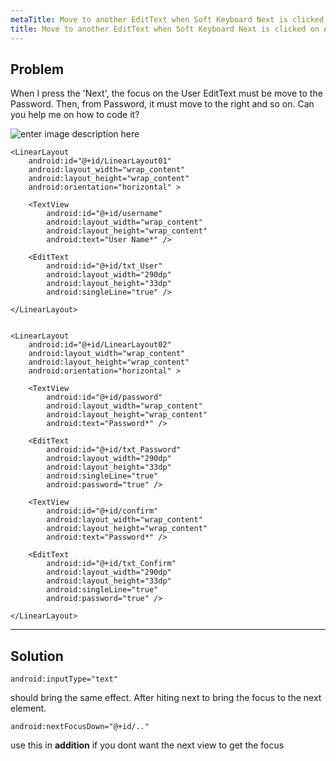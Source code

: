 ```yaml
---
metaTitle: Move to another EditText when Soft Keyboard Next is clicked on Android
title: Move to another EditText when Soft Keyboard Next is clicked on Android
---
```


## Problem

When I press the 'Next', the focus on the User EditText must be move to the Password. Then, from Password, it must move to the right and so on. Can you help me on how to code it?


![enter image description here](https://i.stack.imgur.com/8hEHF.png)



```
<LinearLayout
    android:id="@+id/LinearLayout01"
    android:layout_width="wrap_content"
    android:layout_height="wrap_content"
    android:orientation="horizontal" >

    <TextView
        android:id="@+id/username"
        android:layout_width="wrap_content"
        android:layout_height="wrap_content"
        android:text="User Name*" />

    <EditText
        android:id="@+id/txt_User"
        android:layout_width="290dp"
        android:layout_height="33dp"
        android:singleLine="true" />

</LinearLayout>


<LinearLayout
    android:id="@+id/LinearLayout02"
    android:layout_width="wrap_content"
    android:layout_height="wrap_content"
    android:orientation="horizontal" >

    <TextView
        android:id="@+id/password"
        android:layout_width="wrap_content"
        android:layout_height="wrap_content"
        android:text="Password*" />

    <EditText
        android:id="@+id/txt_Password"
        android:layout_width="290dp"
        android:layout_height="33dp"
        android:singleLine="true"
        android:password="true" />

    <TextView
        android:id="@+id/confirm"
        android:layout_width="wrap_content"
        android:layout_height="wrap_content"
        android:text="Password*" />

    <EditText
        android:id="@+id/txt_Confirm"
        android:layout_width="290dp"
        android:layout_height="33dp"
        android:singleLine="true"
        android:password="true" />

</LinearLayout>

```


---

## Solution


```
android:inputType="text"

```

should bring the same effect. After hiting next to bring the focus to the next element.



```
android:nextFocusDown="@+id/.."

```

use this in **addition** if you dont want the next view to get the focus 

